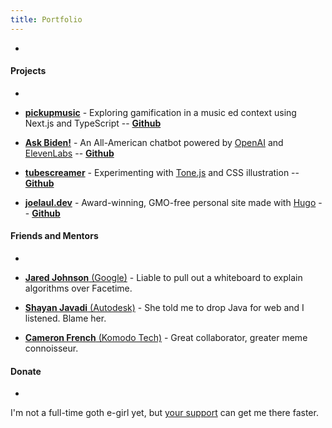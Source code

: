 ```yaml
---
title: Portfolio
---
```


-

#### Projects

-

- [**pickupmusic**](https://pickupmusic.onrender.com) - Exploring gamification in a music ed context using Next.js and TypeScript -- [**Github**](https://github.com/joelaul/pickupmusic)

- [**Ask Biden!**](https://askbiden.io) - An All-American chatbot powered by [OpenAI](https://openai.com) and [ElevenLabs](https://beta.elevenlabs.io) -- [**Github**](https://github.com/joelaul/ask-biden)

- [**tubescreamer**](https://vermillion-flan-876ced.netlify.app) - Experimenting with [Tone.js](https://tonejs.github.io) and CSS illustration -- [**Github**](https://github.com/joelaul/tubescreamer)

- [**joelaul.dev**](https://joelaul.dev) - Award-winning, GMO-free personal site made with [Hugo](https://gohugo.io) -- [**Github**](https://github.com/joelaul/joelaul.dev)

#### Friends and Mentors

-

- [**Jared Johnson** (Google)](https://jaredjohnson.dev) - Liable to pull out a whiteboard to explain algorithms over Facetime.

- [**Shayan Javadi** (Autodesk)](https://shayanjavadi.com) - She told me to drop Java for web and I listened. Blame her.

- [**Cameron French** (Komodo Tech)](https://www.linkedin.com/in/camfrench/) - Great collaborator, greater meme connoisseur.

#### Donate

-

I'm not a full-time goth e-girl yet, but [your support](https://paypal.me/joelaul) can get me there faster.
